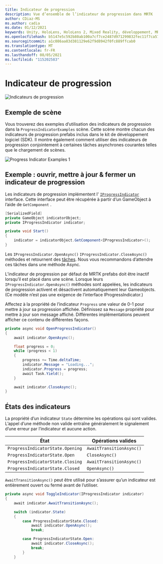 ```yaml
---
title: Indicateur de progression
description: Vue d’ensemble de l’indicateur de progression dans MRTK
author: CDiaz-MS
ms.author: cadia
ms.date: 01/12/2021
keywords: Unity, HoloLens, HoloLens 2, Mixed Reality, développement, MRTK
ms.openlocfilehash: b5147e5c592b80ab100a7cf7ce2487d971299832fec11f7ca57b1fdeef530900
ms.sourcegitcommit: a1c086aa83d381129e62f9d8942f0fc889ffcab0
ms.translationtype: MT
ms.contentlocale: fr-FR
ms.lasthandoff: 08/05/2021
ms.locfileid: "115202583"
---
```

# <a name="progress-indicator"></a>Indicateur de progression

![Indicateurs de progression](../images/progress-indicator/MRTK_ProgressIndicator_Main.png)

## <a name="example-scene"></a>Exemple de scène

Vous trouverez des exemples d’utilisation des indicateurs de progression dans la `ProgressIndicatorExamples` scène. Cette scène montre chacun des indicateurs de progression prefabs inclus dans le kit de développement logiciel (SDK). Il montre également comment utiliser des indicateurs de progression conjointement à certaines tâches asynchrones courantes telles que le chargement de scènes.

<img src="../images/progress-indicator/MRTK_ProgressIndicator_Examples.png" alt="Progress Indicator Examples 1">

## <a name="example-open-update--close-a-progress-indicator"></a>Exemple : ouvrir, mettre à jour & fermer un indicateur de progression

Les indicateurs de progression implémentent l' [`IProgressIndicator`](xref:Microsoft.MixedReality.Toolkit.UI.IProgressIndicator) interface. Cette interface peut être récupérée à partir d’un GameObject à l’aide de `GetComponent` .

```c#
[SerializedField]
private GameObject indicatorObject;
private IProgressIndicator indicator;

private void Start()
{
    indicator = indicatorObject.GetComponent<IProgressIndicator>();
}
```

Les `IProgressIndicator.OpenAsync()` `IProgressIndicator.CloseAsync()` méthodes et retournent des [tâches](xref:System.Threading.Tasks.Task). Nous vous recommandons d’attendre ces tâches dans une méthode Async.

L’indicateur de progression par défaut de MRTK prefabs doit être inactif lorsqu’il est placé dans une scène. Lorsque leurs `IProgressIndicator.OpenAsync()` méthodes sont appelées, les indicateurs de progression activent et désactivent automatiquement leur Gameobjects. (Ce modèle n’est pas une exigence de l’interface IProgressIndicator.)

Affectez à la propriété de l’indicateur `Progress` une valeur de 0-1 pour mettre à jour sa progression affichée. Définissez sa `Message` propriété pour mettre à jour son message affiché. Différentes implémentations peuvent afficher ce contenu de différentes façons.

```c#
private async void OpenProgressIndicator()
{
    await indicator.OpenAsync();

    float progress = 0;
    while (progress < 1)
    {
        progress += Time.deltaTime;
        indicator.Message = "Loading...";
        indicator.Progress = progress;
        await Task.Yield();
    }

    await indicator.CloseAsync();
}
```

## <a name="indicator-states"></a>États des indicateurs

La propriété d’un indicateur `State` détermine les opérations qui sont valides. L’appel d’une méthode non valide entraîne généralement le signalement d’une erreur par l’indicateur et aucune action.

État | Opérations valides
--- | ---
`ProgressIndicatorState.Opening` | `AwaitTransitionAsync()`
`ProgressIndicatorState.Open` | `CloseAsync()`
`ProgressIndicatorState.Closing` | `AwaitTransitionAsync()`
`ProgressIndicatorState.Closed` | `OpenAsync()`

`AwaitTransitionAsync()` peut être utilisé pour s’assurer qu’un indicateur est entièrement ouvert ou fermé avant de l’utiliser.

```c#
private async void ToggleIndicator(IProgressIndicator indicator)
{
    await indicator.AwaitTransitionAsync();

    switch (indicator.State)
    {
        case ProgressIndicatorState.Closed:
            await indicator.OpenAsync();
            break;

        case ProgressIndicatorState.Open:
            await indicator.CloseAsync();
            break;
        }
    }
```
